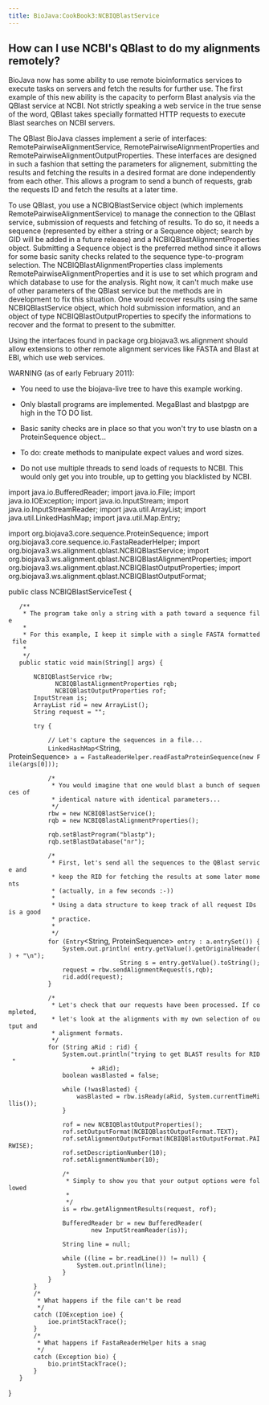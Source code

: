 ```yaml
---
title: BioJava:CookBook3:NCBIQBlastService
---
```


How can I use NCBI's QBlast to do my alignments remotely?
---------------------------------------------------------

BioJava now has some ability to use remote bioinformatics services to
execute tasks on servers and fetch the results for further use. The
first example of this new ability is the capacity to perform Blast
analysis via the QBlast service at NCBI. Not strictly speaking a web
service in the true sense of the word, QBlast takes specially formatted
HTTP requests to execute Blast searches on NCBI servers.

The QBlast BioJava classes implement a serie of interfaces:
RemotePairwiseAlignmentService, RemotePairwiseAlignmentProperties and
RemotePairwiseAlignmentOutputProperties. These interfaces are designed
in such a fashion that setting the parameters for alignement, submitting
the results and fetching the results in a desired format are done
independently from each other. This allows a program to send a bunch of
requests, grab the requests ID and fetch the results at a later time.

To use QBlast, you use a NCBIQBlastService object (which implements
RemotePairwiseAlignmentService) to manage the connection to the QBlast
service, submission of requests and fetching of results. To do so, it
needs a sequence (represented by either a string or a Sequence object;
search by GID will be added in a future release) and a
NCBIQBlastAlignmentProperties object. Submitting a Sequence object is
the preferred method since it allows for some basic sanity checks
related to the sequence type-to-program selection. The
NCBIQBlastAlignmentProperties class implements
RemotePairwiseAlignmentProperties and it is use to set which program and
which database to use for the analysis. Right now, it can't much make
use of other parameters of the QBlast service but the methods are in
development to fix this situation. One would recover results using the
same NCBIQBlastService object, which hold submission information, and an
object of type NCBIQBlastOutputProperties to specify the informations to
recover and the format to present to the submitter.

Using the interfaces found in package org.biojava3.ws.alignment should
allow extensions to other remote alignment services like FASTA and Blast
at EBI, which use web services.

WARNING (as of early February 2011):

- You need to use the biojava-live tree to have this example working.

- Only blastall programs are implemented. MegaBlast and blastpgp are
high in the TO DO list.

- Basic sanity checks are in place so that you won't try to use blastn
on a ProteinSequence object...

- To do: create methods to manipulate expect values and word sizes.

- Do not use multiple threads to send loads of requests to NCBI. This
would only get you into trouble, up to getting you blacklisted by NCBI.

<java>

import java.io.BufferedReader; import java.io.File; import
java.io.IOException; import java.io.InputStream; import
java.io.InputStreamReader; import java.util.ArrayList; import
java.util.LinkedHashMap; import java.util.Map.Entry;

import org.biojava3.core.sequence.ProteinSequence; import
org.biojava3.core.sequence.io.FastaReaderHelper; import
org.biojava3.ws.alignment.qblast.NCBIQBlastService; import
org.biojava3.ws.alignment.qblast.NCBIQBlastAlignmentProperties; import
org.biojava3.ws.alignment.qblast.NCBIQBlastOutputProperties; import
org.biojava3.ws.alignment.qblast.NCBIQBlastOutputFormat;

public class NCBIQBlastServiceTest {

`   /**`  
`    * The program take only a string with a path toward a sequence file`  
`    * `  
`    * For this example, I keep it simple with a single FASTA formatted file`  
`    * `  
`    */`  
`   public static void main(String[] args) {`  
  
`       NCBIQBlastService rbw;`  
`             NCBIQBlastAlignmentProperties rqb;`  
`             NCBIQBlastOutputProperties rof;`  
`       InputStream is;`  
`       ArrayList`<String>` rid = new ArrayList`<String>`();`  
`       String request = "";`  
  
`       try {`

`           // Let's capture the sequences in a file...`  
`           LinkedHashMap`<String, ProteinSequence>` a = FastaReaderHelper.readFastaProteinSequence(new File(args[0]));`  
`                       `  
`           /*`  
`            * You would imagine that one would blast a bunch of sequences of`  
`            * identical nature with identical parameters...`  
`            */`  
`           rbw = new NCBIQBlastService();`  
`           rqb = new NCBIQBlastAlignmentProperties();`

`           rqb.setBlastProgram("blastp");`  
`           rqb.setBlastDatabase("nr");`  
`                       `  
`           /*`  
`            * First, let's send all the sequences to the QBlast service and`  
`            * keep the RID for fetching the results at some later moments`  
`            * (actually, in a few seconds :-))`  
`            *`  
`            * Using a data structure to keep track of all request IDs is a good`  
`            * practice.`  
`            *`  
`            */`  
`           for (Entry`<String, ProteinSequence>` entry : a.entrySet()) {`  
`               System.out.println( entry.getValue().getOriginalHeader() + "\n");`  
`                               String s = entry.getValue().toString();`  
`               request = rbw.sendAlignmentRequest(s,rqb);`  
`               rid.add(request);`  
`           }`

`           /*`  
`            * Let's check that our requests have been processed. If completed,`  
`            * let's look at the alignments with my own selection of output and`  
`            * alignment formats.`  
`            */`  
`           for (String aRid : rid) {`  
`               System.out.println("trying to get BLAST results for RID "`  
`                       + aRid);`  
`               boolean wasBlasted = false;`  
  
`               while (!wasBlasted) {`  
`                   wasBlasted = rbw.isReady(aRid, System.currentTimeMillis());`  
`               }`  
  
`               rof = new NCBIQBlastOutputProperties();`  
`               rof.setOutputFormat(NCBIQBlastOutputFormat.TEXT);`  
`               rof.setAlignmentOutputFormat(NCBIQBlastOutputFormat.PAIRWISE);`  
`               rof.setDescriptionNumber(10);`  
`               rof.setAlignmentNumber(10);`  
  
`               /*`  
`                * Simply to show you that your output options were followed`  
`                * `  
`                */ `  
`               is = rbw.getAlignmentResults(request, rof);`  
  
`               BufferedReader br = new BufferedReader(`  
`                       new InputStreamReader(is));`  
  
`               String line = null;`  
  
`               while ((line = br.readLine()) != null) {`  
`                   System.out.println(line);`  
`               }`  
`           }`  
`       }`  
`       /*`  
`        * What happens if the file can't be read`  
`        */`  
`       catch (IOException ioe) {`  
`           ioe.printStackTrace();`  
`       }`  
`       /*`  
`        * What happens if FastaReaderHelper hits a snag`  
`        */`  
`       catch (Exception bio) {`  
`           bio.printStackTrace();`  
`       }`  
`   }`

} </java>
